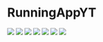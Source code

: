 # RunningAppYT

![](app/src/main/java/com/androiddevs/images/Screenshot_1622806019.png)
![](app/src/main/java/com/androiddevs/images/Screenshot_1622806034.png)
![](app/src/main/java/com/androiddevs/images/Screenshot_1622806038.png)
![](app/src/main/java/com/androiddevs/images/Screenshot_1622806049.png)
![](app/src/main/java/com/androiddevs/images/Screenshot_1622806051.png)
![](app/src/main/java/com/androiddevs/images/Screenshot_1622806059.png)
![](app/src/main/java/com/androiddevs/images/Screenshot_1622806063.png)
